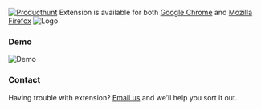 [![Producthunt](https://learningbyshipping.files.wordpress.com/2014/10/product-hunt-glasshole-kitty-by-jess3.png?w=84)](https://www.producthunt.com/) Extension is available for both [Google Chrome](https://chrome.google.com/webstore/detail/randomhunter/elmnlijmcoenbjnliigjlkjhadnhglbm) and [Mozilla Firefox](https://addons.mozilla.org/en-US/firefox/addon/randomhunter) ![Logo](https://i.imgur.com/T4b8xJw.png) 


### Demo
![Demo](https://i.imgur.com/v4Q0VkE.gif)

### Contact

Having trouble with extension? [Email us](mailto:karyan40024@gmail.com) and we’ll help you sort it out.

